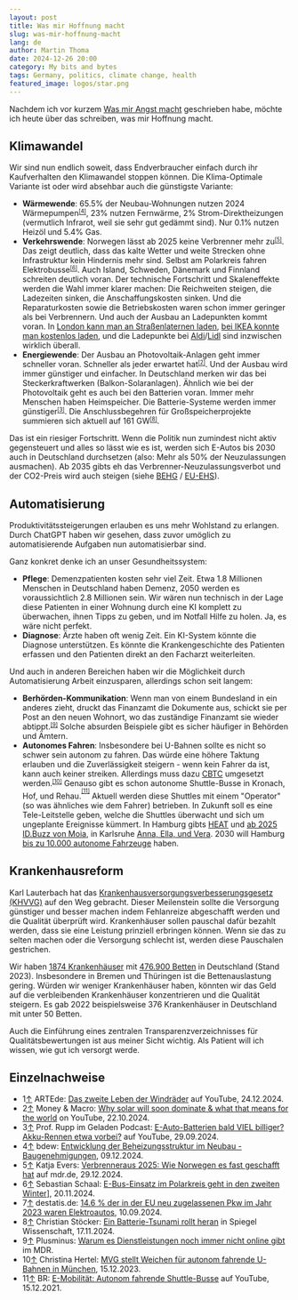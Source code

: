 ```yaml
---
layout: post
title: Was mir Hoffnung macht
slug: was-mir-hoffnung-macht
lang: de
author: Martin Thoma
date: 2024-12-26 20:00
category: My bits and bytes
tags: Germany, politics, climate change, health
featured_image: logos/star.png
---
```

Nachdem ich vor kurzem [Was mir Angst macht](https://martin-thoma.com/was-mir-sorgen-macht/)
geschrieben habe, möchte ich heute über das schreiben, was mir Hoffnung macht.


## Klimawandel

Wir sind nun endlich soweit, dass Endverbraucher einfach durch ihr Kaufverhalten
den Klimawandel stoppen können. Die Klima-Optimale Variante ist oder wird
absehbar auch die günstigste Variante:

* **Wärmewende**: 65.5% der Neubau-Wohnungen nutzen 2024 Wärmepumpen<small><sup><a href="#ref4" name="anchor4">[4]</a></sup></small>, 23% nutzen
  Fernwärme, 2% Strom-Direktheizungen (vermutlich Infrarot, weil sie sehr gut
  gedämmt sind). Nur 0.1% nutzen Heizöl und 5.4% Gas.
* **Verkehrswende**: Norwegen lässt ab 2025 keine Verbrenner mehr zu<small><sup><a href="#ref5" name="anchor5">[5]</a></sup></small>. Das
  zeigt deutlich, dass das kalte Wetter und weite Strecken ohne Infrastruktur
  kein Hindernis mehr sind. Selbst am Polarkreis fahren Elektrobusse<small><sup><a href="#ref6" name="anchor6">[6]</a></sup></small>. Auch
  Island, Schweden, Dänemark und Finnland schreiten deutlich voran. Der
  technische Fortschritt und Skaleneffekte werden die Wahl immer klarer machen:
  Die Reichweiten steigen, die Ladezeiten sinken, die Anschaffungskosten sinken.
  Und die Reparaturkosten sowie die Betriebskosten waren schon immer geringer
  als bei Verbrennern. Und auch der Ausbau an Ladepunkten kommt voran. In
  [London kann man an Straßenlaternen laden](https://edison.media/laden-an-laternen-in-london/25202454/), [bei IKEA konnte man kostenlos laden](https://www.golem.de/news/mehr-ladepunkte-ikea-beendet-kostenloses-e-auto-laden-2403-183086.html), und
  die Ladepunkte bei [Aldi](https://www.e-ladestation.aldi-sued.de/)/[Lidl](https://www.lidl.de/c/e-ladesaeulen/s10007751) sind inzwischen wirklich überall.
* **Energiewende**: Der Ausbau an Photovoltaik-Anlagen geht immer schneller
  voran. Schneller als jeder erwartet hat<small><sup><a href="#ref2" name="anchor2">[2]</a></sup></small>. Und der Ausbau wird immer
  günstiger und einfacher. In Deutschland merken wir das bei Steckerkraftwerken
  (Balkon-Solaranlagen). Ähnlich wie bei der Photovoltaik geht es auch bei den
  Batterien voran. Immer mehr Menschen haben Heimspeicher. Die Batterie-Systeme
  werden immer günstiger<small><sup><a href="#ref3" name="anchor3">[3]</a></sup></small>. Die Anschlussbegehren für Großspeicherprojekte
  summieren sich aktuell auf 161 GW<small><sup><a href="#ref8" name="anchor8">[8]</a></sup></small>.

Das ist ein riesiger Fortschritt. Wenn die Politik nun zumindest nicht aktiv
gegensteuert und alles so lässt wie es ist, werden sich E-Autos bis 2030 auch in
Deutschland durchsetzen (also: Mehr als 50% der Neuzulassungen ausmachen). Ab
2035 gibts eh das Verbrenner-Neuzulassungsverbot und der CO2-Preis wird auch
steigen (siehe [BEHG](https://www.gesetze-im-internet.de/behg/BJNR272800019.html) / [EU-EHS](https://de.wikipedia.org/wiki/EU-Emissionshandel#Phase_IV_(2021%E2%80%932030))).


## Automatisierung

Produktivitätssteigerungen erlauben es uns mehr Wohlstand zu erlangen. Durch
ChatGPT haben wir gesehen, dass zuvor umöglich zu automatisierende Aufgaben nun
automatisierbar sind.

Ganz konkret denke ich an unser Gesundheitssystem:

* **Pflege**: Demenzpatienten kosten sehr viel Zeit. Etwa 1.8 Millionen Menschen
 in Deutschland haben Demenz, 2050 werden es voraussichtlich 2.8 Millionen sein.
 Wir wären nun technisch in der Lage diese Patienten in einer Wohnung durch eine
 KI komplett zu überwachen, ihnen Tipps zu geben, und im Notfall Hilfe zu holen.
 Ja, es wäre nicht perfekt.
* **Diagnose**: Ärzte haben oft wenig Zeit. Ein KI-System könnte die Diagnose
  unterstützen. Es könnte die Krankengeschichte des Patienten erfassen und den
  Patienten direkt an den Facharzt weiterleiten.

Und auch in anderen Bereichen haben wir die Möglichkeit durch Automatisierung
Arbeit einzusparen, allerdings schon seit langem:

* **Berhörden-Kommunikation**: Wenn man von einem Bundesland in ein anderes
  zieht, druckt das Finanzamt die Dokumente aus, schickt sie per Post an den neuen
  Wohnort, wo das zuständige Finanzamt sie wieder abtippt.<small><sup><a href="#ref9" name="anchor9">[9]</a></sup></small> Solche absurden Beispiele gibt es sicher häufiger in
  Behörden und Ämtern.
* **Autonomes Fahren**: Insbesondere bei U-Bahnen sollte es nicht so schwer sein
  autonom zu fahren. Das würde eine höhere Taktung erlauben und die Zuverlässigkeit
  steigern - wenn kein Fahrer da ist, kann auch keiner streiken. Allerdings
  muss dazu [CBTC](https://de.wikipedia.org/wiki/Communication-Based_Train_Control#Einsatz)
  umgesetzt werden.<small><sup><a href="#ref10" name="anchor10">[10]</a></sup></small>
  Genauso gibt es schon autonome Shuttle-Busse in Kronach, Hof, und Rehau.<sup><sup><a href="#ref11" name="anchor11">[11]</a></sup></sup> Aktuell werden diese Shuttles mit einem
  "Operator" (so was ähnliches wie dem Fahrer) betrieben. In Zukunft soll es
  eine Tele-Leitstelle geben, welche die Shuttles überwacht und sich um ungeplante
  Ereignisse kümmert. In Hamburg gibts [HEAT](https://www.hochbahn.de/de/projekte/das-projekt-heat) und [ab 2025 ID.Buzz von Moia](https://www.golem.de/news/autonomes-fahren-moia-testet-autonomen-id-buzz-2025-in-hamburg-2411-190631.html),
  in Karlsruhe [Anna, Ella, und Vera](https://www.researchgate.net/figure/The-EVA-shuttles-Ella-Vera-and-Anna-have-been-deployed-in-Karlsruhe_fig1_376778923).
  2030 will Hamburg [bis zu 10.000 autonome Fahrzeuge](https://www.golem.de/news/verkehr-hamburg-plant-autonome-fahrzeuge-im-oepnv-2212-170632.html) haben.

## Krankenhausreform

Karl Lauterbach hat das [Krankenhausversorgungsverbesserungsgesetz (KHVVG)](https://www.recht.bund.de/bgbl/1/2024/400/VO.html) auf den Weg gebracht. Dieser Meilenstein sollte
die Versorgung günstiger und besser machen indem Fehlanreize abgeschafft werden
und die Qualität überprüft wird. Krankenhäuser sollen pauschal dafür bezahlt
werden, dass sie eine Leistung prinziell erbringen können. Wenn sie das zu
selten machen oder die Versorgung schlecht ist, werden diese Pauschalen
gestrichen.

Wir haben [1874
Krankenhäuser](https://de.statista.com/statistik/daten/studie/2617/umfrage/anzahl-der-krankenhaeuser-in-deutschland-seit-2000/)
mit [476.900
Betten](https://de.statista.com/statistik/daten/studie/157049/umfrage/anzahl-krankenhausbetten-in-deutschland-seit-1998/)
in Deutschland (Stand 2023). Insbesondere in Bremen und Thüringen ist die
Bettenauslastung gering. Würden wir weniger Krankenhäuser haben, könnten wir das
Geld auf die verbleibenden Krankenhäuser konzentrieren und die Qualität
steigern. Es gab 2022 beispielsweise 376 Krankenhäuser in Deutschland mit unter
50 Betten.

Auch die Einführung eines zentralen Transparenzverzeichnisses für
Qualitätsbewertungen ist aus meiner Sicht wichtig. Als Patient will ich wissen,
wie gut ich versorgt werde.


## Einzelnachweise

* 1<a name="ref1" href="#anchor1">&uarr;</a> ARTEde: [Das zweite Leben der Windräder](https://www.youtube.com/watch?v=BaHtXfccDfk) auf YouTube, 24.12.2024.
* 2<a name="ref2" href="#anchor2">&uarr;</a> Money & Macro: [Why solar will soon dominate & what that means for the world](https://www.youtube.com/watch?v=edAdJxxstTE) on YouTube, 22.10.2024.
* 3<a name="ref3" href="#anchor3">&uarr;</a> Prof. Rupp im Geladen Podcast: [E-Auto-Batterien bald VIEL billiger? Akku-Rennen etwa vorbei?](https://www.youtube.com/watch?v=G9LXcvL1w8E) auf YouTube, 29.09.2024.
* 4<a name="ref4" href="#anchor4">&uarr;</a> bdew: [Entwicklung der Beheizungsstruktur im Neubau - Baugenehmigungen](https://www.bdew.de/service/daten-und-grafiken/entwicklung-beheizungsstruktur-baugenehmigungen/), 09.12.2024.
* 5<a name="ref5" href="#anchor5">&uarr;</a> Katja Evers: [Verbrenneraus 2025: Wie Norwegen es fast geschafft hat](https://www.mdr.de/wissen/umwelt-klima/verbrenneraus-warum-Norwegen-es-fast-geschafft-hat100.html) auf mdr.de, 29.12.2024.
* 6<a name="ref6" href="#anchor6">&uarr;</a> Sebastian Schaal: [E-Bus-Einsatz im Polarkreis geht in den zweiten Winter](https://www.electrive.net/2024/11/20/e-bus-einsatz-im-polarkreis-geht-in-den-zweiten-winter/)], 20.11.2024.
* 7<a name="ref7" href="#anchor7">&uarr;</a> destatis.de: [14.6 % der in der EU neu zugelassenen Pkw im Jahr 2023 waren Elektroautos](https://www.destatis.de/DE/Presse/Pressemitteilungen/Zahl-der-Woche/2024/PD24_37_p002.html), 10.09.2024.
* 8<a name="ref8" href="#anchor8">&uarr;</a> Christian Stöcker: [Ein Batterie-Tsunami rollt heran](https://www.spiegel.de/wissenschaft/mensch/energiewende-riesige-speicher-fuers-stromnetz-ein-batterietsunami-rollt-heran-a-59e79edc-91a7-421b-a1b8-8c3b5e39645b) in Spiegel Wissenschaft, 17.11.2024.
* 9<a name="ref9" href="#anchor9">&uarr;</a> Plusminus: [Warum es Dienstleistungen noch immer nicht online gibt](https://www.youtube.com/watch?v=Sna99E9jKsw) im MDR.
* 10<a name="ref10" href="#anchor10">&uarr;</a> Christina Hertel: [MVG stellt Weichen für autonom fahrende U-Bahnen in München](https://www.abendzeitung-muenchen.de/muenchen/mvg-stellt-weichen-fuer-autonom-fahrende-u-bahnen-in-muenchen-art-946721), 15.12.2023.
* 11<a name="ref11" href="#anchor11">&uarr;</a> BR: [E-Mobilität: Autonom fahrende Shuttle-Busse](https://www.youtube.com/watch?v=iAkMQODZ5MY) auf YouTube, 15.12.2021.
